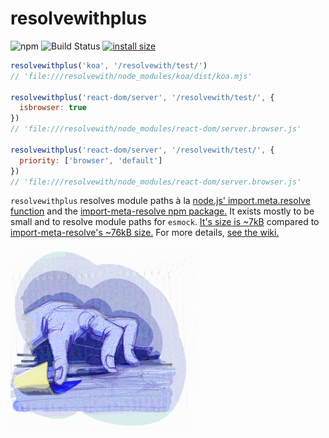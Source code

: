 resolvewithplus
===============
![npm](https://img.shields.io/npm/v/resolvewithplus) ![Build Status](https://github.com/iambumblehead/resolvewithplus/workflows/test/badge.svg) [![install size](https://packagephobia.now.sh/badge?p=resolvewithplus)](https://packagephobia.now.sh/result?p=resolvewithplus)


```javascript
resolvewithplus('koa', '/resolvewith/test/')
// 'file:///resolvewith/node_modules/koa/dist/koa.mjs'

resolvewithplus('react-dom/server', '/resolvewith/test/', {
  isbrowser: true
})
// 'file:///resolvewith/node_modules/react-dom/server.browser.js'

resolvewithplus('react-dom/server', '/resolvewith/test/', {
  priority: ['browser', 'default']
})
// 'file:///resolvewith/node_modules/react-dom/server.browser.js'
```


`resolvewithplus` resolves module paths à la [node.js' import.meta.resolve function][33] and the [import-meta-resolve npm package.][35] It exists mostly to be small and to resolve module paths for `esmock`. [It's size is ~7kB][36] compared to [import-meta-resolve's ~76kB size.][37] For more details, [see the wiki.](https://github.com/iambumblehead/resolvewithplus/wiki)

 ![scrounge](https://github.com/iambumblehead/scroungejs/raw/main/img/hand.png) 

[33]: https://nodejs.org/api/esm.html#importmetaresolvespecifier-parent
[35]: https://www.npmjs.com/package/import-meta-resolve
[36]: https://packagephobia.com/result?p=resolvewithplus
[37]: https://packagephobia.com/result?p=import-meta-resolve
[39]: https://github.com/iambumblehead/resolvewithplus



